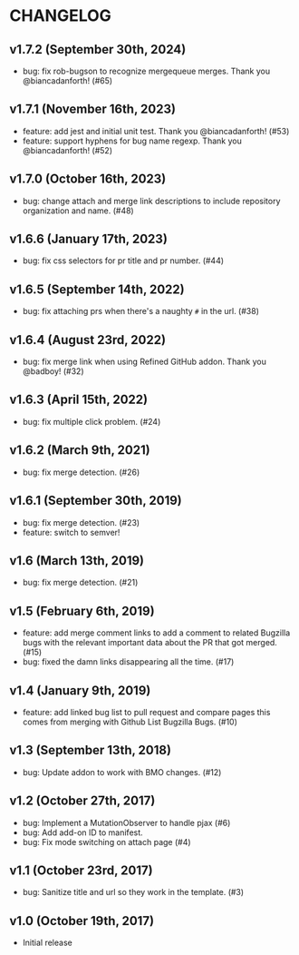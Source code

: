 # CHANGELOG

## v1.7.2 (September 30th, 2024)

* bug: fix rob-bugson to recognize mergequeue merges. Thank you
  @biancadanforth! (#65)

## v1.7.1 (November 16th, 2023)

* feature: add jest and initial unit test. Thank you @biancadanforth! (#53)
* feature: support hyphens for bug name regexp. Thank you @biancadanforth! (#52)


## v1.7.0 (October 16th, 2023)

* bug: change attach and merge link descriptions to include repository
  organization and name. (#48)


## v1.6.6 (January 17th, 2023)

* bug: fix css selectors for pr title and pr number. (#44)


## v1.6.5 (September 14th, 2022)

* bug: fix attaching prs when there's a naughty `#` in the url. (#38)


## v1.6.4 (August 23rd, 2022)

* bug: fix merge link when using Refined GitHub addon. Thank you @badboy! (#32)


## v1.6.3 (April 15th, 2022)

* bug: fix multiple click problem. (#24)


## v1.6.2 (March 9th, 2021)

* bug: fix merge detection. (#26)


## v1.6.1 (September 30th, 2019)

* bug: fix merge detection. (#23)
* feature: switch to semver!


## v1.6 (March 13th, 2019)

* bug: fix merge detection. (#21)


## v1.5 (February 6th, 2019)

* feature: add merge comment links to add a comment to related Bugzilla
  bugs with the relevant important data about the PR that got merged. (#15)
* bug: fixed the damn links disappearing all the time. (#17)


## v1.4 (January 9th, 2019)

* feature: add linked bug list to pull request and compare pages this
  comes from merging with Github List Bugzilla Bugs. (#10)


## v1.3 (September 13th, 2018)

* bug: Update addon to work with BMO changes. (#12)


## v1.2 (October 27th, 2017)

* bug: Implement a MutationObserver to handle pjax (#6)
* bug: Add add-on ID to manifest.
* bug: Fix mode switching on attach page (#4)


## v1.1 (October 23rd, 2017)

* bug: Sanitize title and url so they work in the template. (#3)


## v1.0 (October 19th, 2017)

* Initial release
